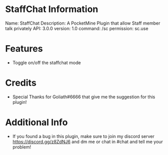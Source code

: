 # StaffChat Information
Name: StaffChat
Description: A PocketMine Plugin that allow Staff member talk privately
API: 3.0.0
version: 1.0
command: /sc
permission: sc.use
# Features
- Toggle on/off the staffchat mode
# Credits
- Special Thanks for Goliath#6666 that give me the suggestion for this plugin!
# Additional Info
- If you found a bug in this plugin, make sure to join my discord server https://discord.gg/z8ZdNJ6 and dm me or chat in #chat and tell me your problem!
